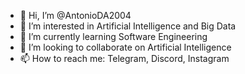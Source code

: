 - 👋 Hi, I’m @AntonioDA2004
- 👀 I’m interested in Artificial Intelligence and Big Data
- 🌱 I’m currently learning Software Engineering
- 💞️ I’m looking to collaborate on Artificial Intelligence
- 📫 How to reach me: Telegram, Discord, Instagram

<!---
AntonioDA2004/AntonioDA2004 is a ✨ special ✨ repository because its `README.md` (this file) appears on your GitHub profile.
You can click the Preview link to take a look at your changes.
--->
